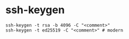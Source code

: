 # ssh-keygen

```shell
ssh-keygen -t rsa -b 4096 -C "<comment>"
ssh-keygen -t ed25519 -C "<comment>" # modern
```

